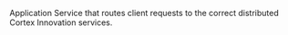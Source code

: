 Application Service that routes client requests to the correct distributed Cortex Innovation services.